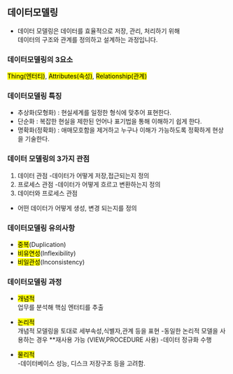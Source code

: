 ## 데이터모델링 

- 데이터 모델링은 데이터를 효율적으로 저장, 관리, 처리하기 위해  
  데이터의 구조와 관계를 정의하고 설계하는 과정입니다.

### 데이터모델링의 3요소

<mark>Thing(엔터티)</mark>, <mark>Attributes(속성)</mark>, <mark>Relationship(관계)</mark>

### 데이터모델링 특징

- 추상화(모형화) : 현실세계를 일정한 형식에 맞추어 표현한다.
- 단순화 : 복잡한 현실을 제한된 언어나 표기법을 통해 이해하기 쉽게 한다.
- 명확화(정확화) : 애매모호함을 제거하고 누구나 이해가 가능하도록 정확하게 현상을 기술한다.

### 데이터 모델링의 3가지 관점

1. 데이터 관점
-데이터가 어떻게 저장,접근되는지 정의
2. 프로세스 관점
-데이터가 어떻게 흐르고 변환하는지 정의
3. 데이터와 프로세스 관점
- 어떤 데이터가 어떻게 생성, 변경 되는지를 정의

### 데이터모델링 유의사항

- <mark>중복</mark>(Duplication)
- <mark>비유연성</mark>(Inflexibility)
- <mark>비일관성</mark>(Inconsistency)

### 데이터모델링 과정

- <mark>개념적</mark>  
업무를 분석해 핵심 엔터티를 추출      
                

- <mark>논리적</mark>   
개념적 모델링을 토대로 세부속성,식별자,관계 등을 표현
-동일한 논리적 모델을 사용하는 경우 **재사용 가능
(VIEW,PROCEDURE 사용)
-데이터 정규화 수행       
        

- <mark>물리적</mark>  
-데이터베이스 성능, 디스크 저장구조 등을 고려함.
